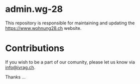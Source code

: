 # admin.wg-28
This repository is responsible for maintaining and updating the https://www.wohnung28.ch website.

# Contributions
If you wish to be a part of our comunity, please let us know via [info@ivrag.ch](mailto:info@ivrag.ch).

Thanks ...